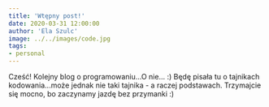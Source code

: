 ```yaml
---
title: 'Wtępny post!'
date: 2020-03-31 12:00:00
author: 'Ela Szulc'
image: ../../images/code.jpg
tags:
- personal
---
```

Cześć! Kolejny blog o programowaniu...O nie... :) Będę pisała tu o tajnikach kodowania...może jednak nie taki tajnika - a raczej podstawach. Trzymajcie się mocno, bo zaczynamy jazdę bez przymanki :)